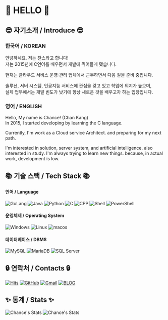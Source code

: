# 👋 HELLO 👋
## 😎 자기소개 / Introduce 😎

### 한국어 / KOREAN
안녕하세요. 저는 찬스라고 합니다!  
저는 2015년에 C언어를 배우면서 개발에 뛰어들게 됐습니다.  

현재는 클라우드 서비스 운영·관리 업체에서 근무하면서 다음 길을 준비 중입니다.  

솔루션, 서버 시스템, 인공지능 서비스에 관심을 갖고 있고 학업에 의지가 높으며,  
실제 업무에서는 개발 빈도가 낮기에 항상 새로운 것을 배우고자 하는 입장입니다.

### 영어 / ENGLISH
Hello, My name is Chance! (Chan Kang)  
In 2015, I started developing by learning the C language.  
    
Currently, I'm work as a Cloud service Architect. and preparing for my next path.

I'm interested in solution, server system, and artificial intelligence. also interested in study.
I'm always trying to learn new things. because, in actual work, development is low.
    
## 📚 기술 스택 / Tech Stack 📚
    
#### 언어 / Language
![GoLang](https://img.shields.io/badge/Go-00AED8?style=for-the-badge&logo=Go&logoColor=white)
![Java](https://img.shields.io/badge/Java-E97F00?style=for-the-badge&logo=openjdk&logoColor=white)
![Python](https://img.shields.io/badge/Python-3776AB?style=for-the-badge&logo=Python&logoColor=white)
![C](https://img.shields.io/badge/C-A8B9CC?style=for-the-badge&logo=C&logoColor=white)
![CPP](https://img.shields.io/badge/C++-00599C?style=for-the-badge&logo=C%2B%2B&logoColor=white)
![Shell](https://img.shields.io/badge/Shell-black?style=for-the-badge&logo=Shell&logoColor=white)
![PowerShell](https://img.shields.io/badge/PowerShell-012252?style=for-the-badge&logo=PowerShell&logoColor=white)

#### 운영체제 / Operating System
![Windows](https://img.shields.io/badge/Windows%20Server-0081DA?style=for-the-badge&logo=Windows&logoColor=white)
![Linux](https://img.shields.io/badge/Linux-FCC624?style=for-the-badge&logo=Linux&logoColor=white)
![macos](https://img.shields.io/badge/mac-000000?style=for-the-badge&logo=macos&logoColor=white)

#### 데이터베이스 / DBMS
![MySQL](https://img.shields.io/badge/MySQL-417399?style=for-the-badge&logo=MySQL&logoColor=white)
![MariaDB](https://img.shields.io/badge/MariaDB-002D40?style=for-the-badge&logo=MariaDB&logoColor=white)
![SQL Server](https://img.shields.io/badge/SQL%20Server-D34414?style=for-the-badge&logo=Microsoft%20SQL%20Server&logoColor=white)

## 🔒 연락처 / Contacts 🔒
[![Hits](https://hits.seeyoufarm.com/api/count/incr/badge.svg?url=https%3A%2F%2Fgithub.com%2Fahs0432&count_bg=%2379C83D&title_bg=%23555555&icon=&icon_color=%23E7E7E7&title=hits&edge_flat=false)](https://hits.seeyoufarm.com)
[![GitHub](https://img.shields.io/badge/GitHub-181717?style=for-the-badge&logo=GitHub&logoColor=white)](https://github.com/ahs0432)
[![Gmail](https://img.shields.io/badge/Gmail-EA4335?style=for-the-badge&logo=Gmail&logoColor=white)](mailto:ahs0432@gmail.com)
[![BLOG](https://img.shields.io/badge/Blog-fba56f?style=for-the-badge)](https://blog.false.kr/)

## ✨ 통계 / Stats ✨
![Chance's Stats](https://github-readme-stats.vercel.app/api?username=ahs0432&theme=radical)
![Chance's Stats](https://github-readme-stats.vercel.app/api/top-langs/?username=ahs0432&layout=compact&theme=radical&hide=html,css,svelte)
